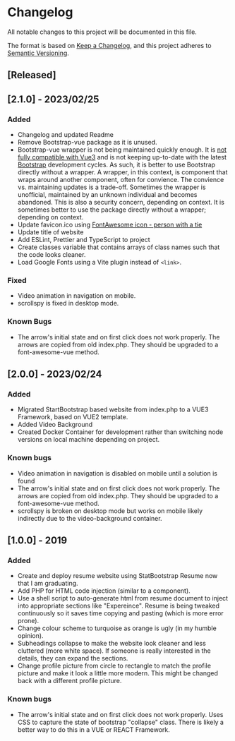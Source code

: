 # Changelog

All notable changes to this project will be documented in this file.

The format is based on [Keep a Changelog](https://keepachangelog.com/en/1.0.0/),
and this project adheres to [Semantic Versioning](https://semver.org/spec/v2.0.0.html).

## [Released]

## [2.1.0] - 2023/02/25

### Added

- Changelog and updated Readme
- Remove Bootstrap-vue package as it is unused.
- Bootstrap-vue wrapper is not being maintained quickly enough. It is [not fully compatible with Vue3](https://bootstrap-vue.org/vue3) and is not keeping up-to-date with the latest [Bootstrap](https://getbootstrap.com/) development cycles. As such, it is better to use Bootstrap directly without a wrapper. A wrapper, in this context, is component that wraps around another component, often for convience. The convience vs. maintaining updates is a trade-off. Sometimes the wrapper is unofficial, maintained by an unknown individual and becomes abandoned. This is also a security concern, depending on context. It is sometimes better to use the package directly without a wrapper; depending on context.
- Update favicon.ico using [FontAwesome icon - person with a tie](https://fontawesome.com/icons/user-tie?s=solid&f=classic)
- Update title of website
- Add ESLint, Prettier and TypeScript to project
- Create classes variable that contains arrays of class names such that the code looks cleaner.
- Load Google Fonts using a Vite plugin instead of `<link>`.

### Fixed

- Video animation in navigation on mobile.
- scrollspy is fixed in desktop mode.

### Known Bugs

- The arrow's initial state and on first click does not work properly. The arrows are copied from old index.php. They should be upgraded to a font-awesome-vue method.

## [2.0.0] - 2023/02/24

### Added

- Migrated StartBootstrap based website from index.php to a VUE3 Framework, based on VUE2 template.
- Added Video Background
- Created Docker Container for development rather than switching node versions on local machine depending on project.

### Known bugs

- Video animation in navigation is disabled on mobile until a solution is found
- The arrow's initial state and on first click does not work properly. The arrows are copied from old index.php. They should be upgraded to a font-awesome-vue method.
- scrollspy is broken on desktop mode but works on mobile likely indirectly due to the video-background container.

## [1.0.0] - 2019

### Added

- Create and deploy resume website using StatBootstrap Resume now that I am graduating.
- Add PHP for HTML code injection (similar to a component).
- Use a shell script to auto-generate html from resume document to inject into appropriate sections like "Expereince". Resume is being tweaked continuously so it saves time copying and pasting (which is more error prone).
- Change colour scheme to turquoise as orange is ugly (in my humble opinion).
- Subheadings collapse to make the website look cleaner and less cluttered (more white space). If someone is really interested in the details, they can expand the sections.
- Change profile picture from circle to rectangle to match the profile picture and make it look a little more modern. This might be changed back with a different profile picture.

### Known bugs

- The arrow's initial state and on first click does not work properly. Uses CSS to capture the state of bootstrap "collapse" class. There is likely a better way to do this in a VUE or REACT Framework.
